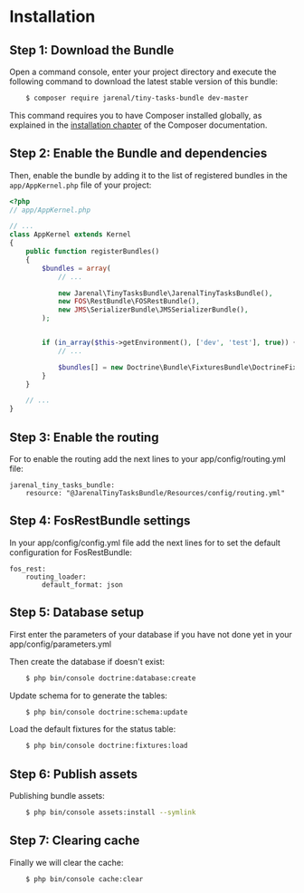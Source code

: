 Installation
============

Step 1: Download the Bundle
---------------------------

Open a command console, enter your project directory and execute the
following command to download the latest stable version of this bundle:

```bash
    $ composer require jarenal/tiny-tasks-bundle dev-master
```

This command requires you to have Composer installed globally, as explained
in the [installation chapter](https://getcomposer.org/doc/00-intro.md)
of the Composer documentation.

Step 2: Enable the Bundle and dependencies
------------------------------------------

Then, enable the bundle by adding it to the list of registered bundles
in the `app/AppKernel.php` file of your project:

```php
<?php
// app/AppKernel.php

// ...
class AppKernel extends Kernel
{
    public function registerBundles()
    {
        $bundles = array(
            // ...

            new Jarenal\TinyTasksBundle\JarenalTinyTasksBundle(),
            new FOS\RestBundle\FOSRestBundle(),
            new JMS\SerializerBundle\JMSSerializerBundle(),
        );


        if (in_array($this->getEnvironment(), ['dev', 'test'], true)) {
            // ...

            $bundles[] = new Doctrine\Bundle\FixturesBundle\DoctrineFixturesBundle();
        }
    }

    // ...
}
```

Step 3: Enable the routing
--------------------------

For to enable the routing add the next lines to your app/config/routing.yml file:

    jarenal_tiny_tasks_bundle:
        resource: "@JarenalTinyTasksBundle/Resources/config/routing.yml"

Step 4: FosRestBundle settings
------------------------------

In your app/config/config.yml file add the next lines for to set the default configuration for FosRestBundle:

    fos_rest:
        routing_loader:
            default_format: json

Step 5: Database setup
----------------------

First enter the parameters of your database if you have not done yet in your app/config/parameters.yml

Then create the database if doesn't exist:

```bash
    $ php bin/console doctrine:database:create
```

Update schema for to generate the tables:

```bash
    $ php bin/console doctrine:schema:update
```

Load the default fixtures for the status table:

```bash
    $ php bin/console doctrine:fixtures:load
```

Step 6: Publish assets
----------------------

Publishing bundle assets:

```bash
    $ php bin/console assets:install --symlink
```

Step 7: Clearing cache
----------------------

Finally we will clear the cache:

```bash
    $ php bin/console cache:clear
```

